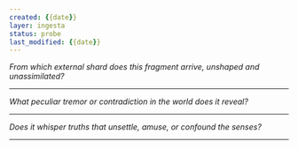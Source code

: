 ```yaml
---
created: {{date}}
layer: ingesta
status: probe
last_modified: {{date}}
---
```


*From which external shard does this fragment arrive,*
*unshaped and unassimilated?*  

---

*What peculiar tremor or contradiction in the world does it reveal?*  

---

*Does it whisper truths that unsettle, amuse,*
*or confound the senses?*  

---
